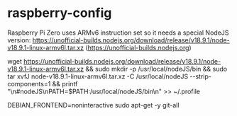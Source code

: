 # raspberry-config

Raspberry Pi Zero uses ARMv6 instruction set so it needs a special NodeJS version: https://unofficial-builds.nodejs.org/download/release/v18.9.1/node-v18.9.1-linux-armv6l.tar.xz (https://unofficial-builds.nodejs.org)

wget https://unofficial-builds.nodejs.org/download/release/v18.9.1/node-v18.9.1-linux-armv6l.tar.xz &&
sudo mkdir -p /usr/local/nodeJS/bin &&
sudo tar xvfJ node-v18.9.1-linux-armv6l.tar.xz -C /usr/local/nodeJS --strip-components=1 &&
printf "\n#nodeJS\nPATH=$PATH:/usr/local/nodeJS/bin\n" >> ~/.profile

DEBIAN_FRONTEND=noninteractive sudo apt-get -y git-all
